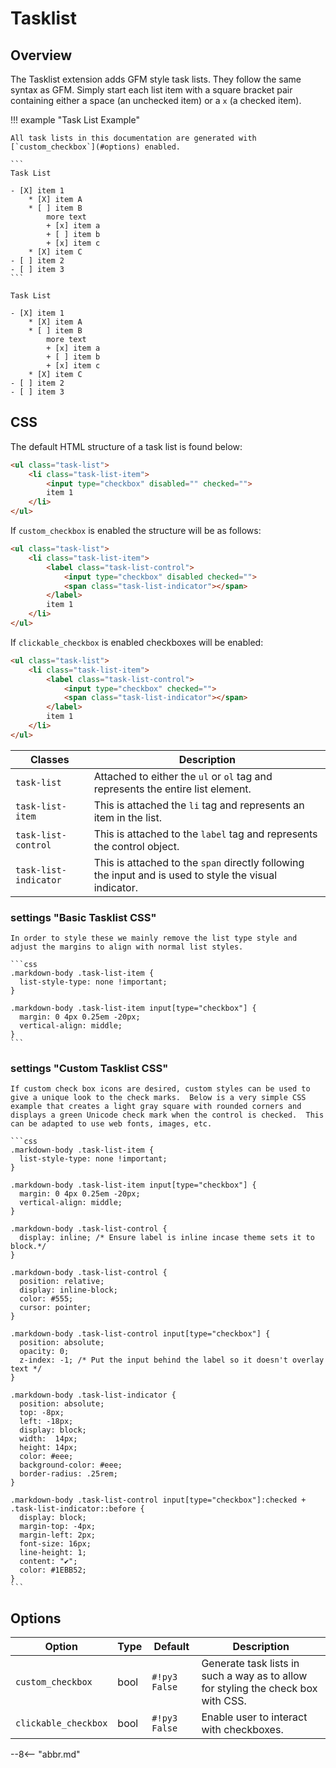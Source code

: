 # Tasklist

## Overview

The Tasklist extension adds GFM style task lists.  They follow the same syntax as GFM. Simply start each list item with a square bracket pair containing either a space (an unchecked item) or a `x` (a checked item).

!!! example "Task List Example"

    All task lists in this documentation are generated with [`custom_checkbox`](#options) enabled.

    ```
    Task List

    - [X] item 1
        * [X] item A
        * [ ] item B
            more text
            + [x] item a
            + [ ] item b
            + [x] item c
        * [X] item C
    - [ ] item 2
    - [ ] item 3
    ```

    Task List

    - [X] item 1
        * [X] item A
        * [ ] item B
            more text
            + [x] item a
            + [ ] item b
            + [x] item c
        * [X] item C
    - [ ] item 2
    - [ ] item 3

## CSS

The default HTML structure of a task list is found below:

```html
<ul class="task-list">
    <li class="task-list-item">
        <input type="checkbox" disabled="" checked="">
        item 1
    </li>
</ul>
```

If `custom_checkbox` is enabled the structure will be as follows:

```html
<ul class="task-list">
    <li class="task-list-item">
        <label class="task-list-control">
            <input type="checkbox" disabled checked="">
            <span class="task-list-indicator"></span>
        </label>
        item 1
    </li>
</ul>
```

If `clickable_checkbox` is enabled checkboxes will be enabled:

```html
<ul class="task-list">
    <li class="task-list-item">
        <label class="task-list-control">
            <input type="checkbox" checked="">
            <span class="task-list-indicator"></span>
        </label>
        item 1
    </li>
</ul>
```

| Classes               | Description                                                                                            |
| --------------------- | ------------------------------------------------------------------------------------------------------ |
| `task-list`           | Attached to either the `ul` or `ol` tag and represents the entire list element.                        |
| `task-list-item`      | This is attached the `li` tag and represents an item in the list.                                      |
| `task-list-control`   | This is attached to the `label` tag and represents the control object.                                 |
| `task-list-indicator` | This is attached to the `span` directly following the input and is used to style the visual indicator. |

### settings "Basic Tasklist CSS"

    In order to style these we mainly remove the list type style and adjust the margins to align with normal list styles.

    ```css
    .markdown-body .task-list-item {
      list-style-type: none !important;
    }

    .markdown-body .task-list-item input[type="checkbox"] {
      margin: 0 4px 0.25em -20px;
      vertical-align: middle;
    }
    ```

### settings "Custom Tasklist CSS"

    If custom check box icons are desired, custom styles can be used to give a unique look to the check marks.  Below is a very simple CSS example that creates a light gray square with rounded corners and displays a green Unicode check mark when the control is checked.  This can be adapted to use web fonts, images, etc.

    ```css
    .markdown-body .task-list-item {
      list-style-type: none !important;
    }

    .markdown-body .task-list-item input[type="checkbox"] {
      margin: 0 4px 0.25em -20px;
      vertical-align: middle;
    }

    .markdown-body .task-list-control {
      display: inline; /* Ensure label is inline incase theme sets it to block.*/
    }

    .markdown-body .task-list-control {
      position: relative;
      display: inline-block;
      color: #555;
      cursor: pointer;
    }

    .markdown-body .task-list-control input[type="checkbox"] {
      position: absolute;
      opacity: 0;
      z-index: -1; /* Put the input behind the label so it doesn't overlay text */
    }

    .markdown-body .task-list-indicator {
      position: absolute;
      top: -8px;
      left: -18px;
      display: block;
      width:  14px;
      height: 14px;
      color: #eee;
      background-color: #eee;
      border-radius: .25rem;
    }

    .markdown-body .task-list-control input[type="checkbox"]:checked + .task-list-indicator::before {
      display: block;
      margin-top: -4px;
      margin-left: 2px;
      font-size: 16px;
      line-height: 1;
      content: "✔";
      color: #1EBB52;
    }
    ```

## Options

| Option               | Type | Default       | Description                                                                       |
| -------------------- | ---- | ------------- | --------------------------------------------------------------------------------- |
| `custom_checkbox`    | bool | `#!py3 False` | Generate task lists in such a way as to allow for styling the check box with CSS. |
| `clickable_checkbox` | bool | `#!py3 False` | Enable user to interact with checkboxes.                                          |


--8<-- "abbr.md"
